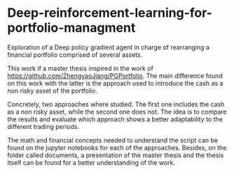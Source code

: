 # Deep-reinforcement-learning-for-portfolio-managment
Exploration of a Deep policy gradient agent in charge of rearranging a financial portfolio comprised of several assets.

This work if a master thesis inspired in the work of https://github.com/ZhengyaoJiang/PGPortfolio. The main difference found on this work with the latter is the approach used to introduce the cash as a non risky asset of the portfolio. 

Concretely, two approaches where studied. The first one includes the cash as a non risky asset, while the second one does not. The idea is to compare the results and evaluate which approach shows a better adaptability to the different trading periods.

The math and financial concepts needed to understand the script can be found on the jupyter notebooks for each of the approaches. Besides, on the folder called documents, a presentation of the master thesis and the thesis itself can be found for a better understanding of the work.
